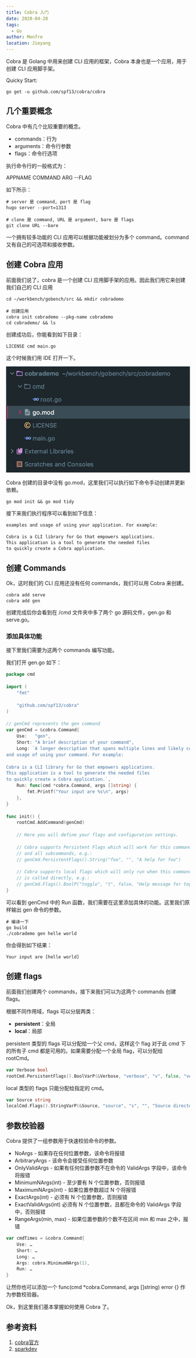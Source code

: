 ```yaml
---
title: Cobra 入门
date: 2020-04-28
tags: 
  - Go
author: Menfre
location: Jieyang  
---
```


Cobra 是 Golang 中用来创建 CLI 应用的框架，Cobra 本身也是一个应用，用于创建 CLI 应用脚手架。

Quicky Start:

```shell
go get -u github.com/spf13/cobra/cobra
```

## 几个重要概念

Cobra 中有几个比较重要的概念。

* commands：行为
* arguments：命令行参数
* flags：命令行选项

执行命令行的一般格式为：

APPNAME COMMAND ARG --FLAG

如下所示：

```shell
# server 是 command, port 是 flag
hugo server --port=1313

# clone 是 command, URL 是 argument, bare 是 flags
git clone URL --bare
```

一个拥有较多功能的 CLI 应用可以根据功能被划分为多个 command。command 又有自己的可选项和接收参数。

## 创建 Cobra 应用

前面我们说了，cobra 是一个创建 CLI 应用脚手架的应用。因此我们用它来创建我们自己的 CLI 应用

```shell
cd ~/workbench/gobench/src && mkdir cobrademo

# 创建应用
cobra init cobrademo --pkg-name cobrademo
cd cobrademo/ && ls
```

创建成功后，你能看到如下目录：

```shell
LICENSE	cmd	main.go
```

这个时候我们用 IDE 打开一下。

![project-structure](/image/cobra-structure.jpg)

Cobra 创建的目录中没有 go.mod，这里我们可以执行如下命令手动创建并更新依赖。

```shell
go mod init && go mod tidy
```

接下来我们执行程序可以看到如下信息：

```text
examples and usage of using your application. For example:

Cobra is a CLI library for Go that empowers applications.
This application is a tool to generate the needed files
to quickly create a Cobra application.
```

## 创建 Commands

Ok，这时我们的 CLI 应用还没有任何 commands，我们可以用 Cobra 来创建。

```shell
cobra add serve
cobra add gen
```

创建完成后你会看到在 /cmd 文件夹中多了两个 go 源码文件，gen.go 和 serve.go。

### 添加具体功能

接下里我们需要为这两个 commands 编写功能。

我们打开 gen.go 如下：

```go
package cmd

import (
	"fmt"

	"github.com/spf13/cobra"
)

// genCmd represents the gen command
var genCmd = &cobra.Command{
	Use:   "gen",
	Short: "A brief description of your command",
	Long: `A longer description that spans multiple lines and likely contains examples
and usage of using your command. For example:

Cobra is a CLI library for Go that empowers applications.
This application is a tool to generate the needed files
to quickly create a Cobra application.`,
	Run: func(cmd *cobra.Command, args []string) {
		fmt.Printf("Your input are %s\n", args)
	},
}

func init() {
	rootCmd.AddCommand(genCmd)

	// Here you will define your flags and configuration settings.

	// Cobra supports Persistent Flags which will work for this command
	// and all subcommands, e.g.:
	// genCmd.PersistentFlags().String("foo", "", "A help for foo")

	// Cobra supports local flags which will only run when this command
	// is called directly, e.g.:
	// genCmd.Flags().BoolP("toggle", "t", false, "Help message for toggle")
}
```

可以看到 genCmd 中的 Run 函数，我们需要在这里添加具体的功能。这里我们原样输出 gen 命令的参数。

```shell
# 编译一下
go build
./cobrademo gen helle world
```

你会得到如下结果：

```text
Your input are [helle world]
```

## 创建 flags

前面我们创建两个 commands，接下来我们可以为这两个 commands 创建 flags。

根据不同作用域，flags 可以分层两类：

* **persistent**：全局
* **local**：局部

persistent 类型的 flags 可以分配给一个父 cmd，这样这个 flag 对于此 cmd 下的所有子 cmd 都是可用的。如果需要分配一个全局 flag，可以分配给 rootCmd。

```go
var Verbose bool
rootCmd.PersistentFlags().BoolVarP(&Verbose, "verbose", "v", false, "verbose output")
```

local 类型的 flags 只能分配给指定的 cmd。

```go
var Source string
localCmd.Flags().StringVarP(&Source, "source", "s", "", "Source directory to read from")
```

## 参数校验器

Cobra 提供了一组参数用于快速校验命令的参数。

- NoArgs - 如果存在任何位置参数，该命令将报错
- ArbitraryArgs - 该命令会接受任何位置参数
- OnlyValidArgs - 如果有任何位置参数不在命令的 ValidArgs 字段中，该命令将报错
- MinimumNArgs(int) - 至少要有 N 个位置参数，否则报错
- MaximumNArgs(int) - 如果位置参数超过 N 个将报错
- ExactArgs(int) - 必须有 N 个位置参数，否则报错
- ExactValidArgs(int) 必须有 N 个位置参数，且都在命令的 ValidArgs 字段中，否则报错
- RangeArgs(min, max) - 如果位置参数的个数不在区间 min 和 max 之中，报错

```go
var cmdTimes = &cobra.Command{
    Use: …
    Short: …
    Long: …
    Args: cobra.MinimumNArgs(1),
    Run: …
}
```

让然你也可以添加一个 func(cmd *cobra.Command, args []string) error {} 作为参数校验器。

Ok，到这里我们基本掌握如何使用 Cobra 了。

## 参考资料
1. [cobra官方](https://github.com/spf13/cobra)
2. [sparkdev](https://www.cnblogs.com/sparkdev/p/10856077.html)

 
 <comment/> 
